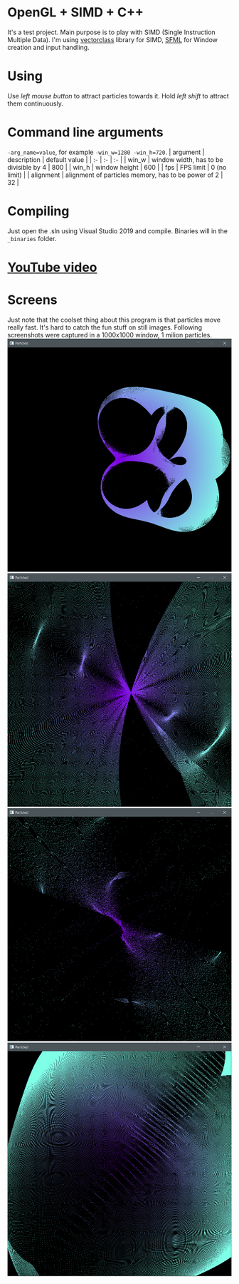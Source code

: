 # OpenGL + SIMD + C++
It's a test project. Main purpose is to play with SIMD (Single Instruction Multiple Data). I'm using [vectorclass](https://github.com/vectorclass) library for SIMD, [SFML](https://github.com/sfml/sfml) for Window creation and input handling. 
# **Using**
Use *left mouse button* to attract particles towards it. Hold *left shift* to attract them continuously.
# **Command line arguments**
`-arg_name=value`, for example `-win_w=1280 -win_h=720`.
| argument  |  description | default value |
| :-  |  :- | :- |
| win_w  | window width, has to be divisible by 4 | 800 |
| win_h  | window height | 600 |
| fps  | FPS limit | 0 (no limit) |
| alignment  | alignment of particles memory, has to be power of 2 | 32 |


# Compiling
Just open the .sln using Visual Studio 2019 and compile. Binaries will in the `_binaries` folder.

# [YouTube video](https://youtu.be/A0FwfGXOCbs)
# Screens
Just note that the coolset thing about this program is that particles move really fast. It's hard to catch the fun stuff on still images. Following screenshots were captured in a 1000x1000 window, 1 milion particles.
![](_img/ss_1.png)
![](_img/ss_2.png)
![](_img/ss_3.png)
![](_img/ss_4.png)